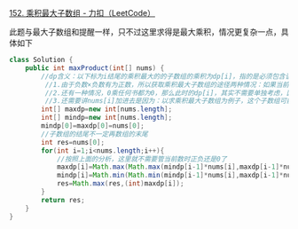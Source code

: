 [152. 乘积最大子数组 - 力扣（LeetCode）](https://leetcode.cn/problems/maximum-product-subarray/description/?envType=study-plan-v2&envId=top-100-liked)

此题与最大子数组和提醒一样，只不过这里求得是最大乘积，情况更复杂一点，具体如下
```java
class Solution {
    public int maxProduct(int[] nums) {
        //dp含义：以下标为i结尾的乘积最大的的子数组的乘积为dp[i]，指的是必须包含该元素的情况下的最大的子数组和，而不是只把他纳入考虑范围。和乘积最小的dp[i]
         //1.由于负数×负数有为正数，所以获取乘积最大子数组的途径两种情况：如果当前数字为负数的话，那么就乘之前子数组的最小乘积来获得乘积最大字数；如果是正数，那么就乘之前乘积最大的子数组来获得，所以需要维护两个dp数组，一个来以他结尾的乘积最小的子数组，
         //2.还有一种情况，0乘任何书都为0，那么此时的dp[i]，其实不需要单独考虑，因为以dp[i]结尾且dp[i]为0时，无论相乘最大值还是最小值，那么都会为0
         //3.还需要讲nums[i]加进去是因为：以求乘积最大子数组为例子，这个子数组可能由于dp[i-1]本身就是负数，所以不会对乘积最大子数组累乘的效果扩大有任何作用，所以就会选当前元素作为乘积最大字数的开头，
        int[] maxdp=new int[nums.length];
        int[] mindp=new int[nums.length];
        mindp[0]=maxdp[0]=nums[0];
        //子数组的结尾不一定再数组的末尾
        int res=nums[0];
        for(int i=1;i<nums.length;i++){
            //按照上面的分析，这里就不需要管当前数时正负还是0了
            maxdp[i]=Math.max(Math.max(mindp[i-1]*nums[i],maxdp[i-1]*nums[i]),nums[i]);
            mindp[i]=Math.min(Math.min(mindp[i-1]*nums[i],maxdp[i-1]*nums[i]),nums[i]);
            res=Math.max(res,(int)maxdp[i]);
        }
        return res;
    }
}
```